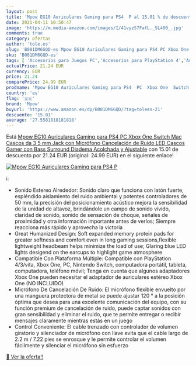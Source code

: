 ```yaml
---
layout: post
title: 'Mpow EG10 Auriculares Gaming para PS4  P al 15.01 % de descuento'
date: 2021-04-11 10:50:47
image: 'https://m.media-amazon.com/images/I/41vyzS7FafL._SL400_.jpg'
comments: true
category: ofertas
author: 'tole.es'
slug: 'B081DM6GQD-es Mpow EG10 Auriculares Gaming para PS4 PC Xbox One Switch...'
sku: 'B081DM6GQD-es'
tags: [ 'Accesorios para Juegos PC','Accesorios para PlayStation 4','Auriculares gaming con micrófono para PlayStation 4','Hardware y juegos para PlayStation 4','Juegos y Accesorios para PC','Videojuegos','mpow','ps4','xbox', ]
actualPrice: 21.24 EUR
currency: EUR
price: 21.24
comparePrice: 24.99 EUR
prodname: 'Mpow EG10 Auriculares Gaming para PS4  PC  Xbox One  Switch  Mac  Cascos da 3 5 mm Jack con Micrófono Cancelación de Ruido  LED Cascos Gamer con Bass Surround  Diadema Acolchada y Ajustable'
country: 'es'
flag: '🇪🇸'
brand: 'Mpow'
buyurl: 'https://www.amazon.es/dp/B081DM6GQD/?tag=tolees-21'
descuento: '15.01'
average: '27.5581818181818'
---
```


Está [Mpow EG10 Auriculares Gaming para PS4  PC  Xbox One  Switch  Mac  Cascos da 3 5 mm Jack con Micrófono Cancelación de Ruido  LED Cascos Gamer con Bass Surround  Diadema Acolchada y Ajustable](https://www.amazon.es/dp/B081DM6GQD/?tag=tolees-21) con 15.01 de descuento por 21.24 EUR (original: 24.99 EUR) en el siguiente enlace!

[![Mpow EG10 Auriculares Gaming para PS4  P](https://m.media-amazon.com/images/I/41vyzS7FafL._SL400_.jpg)](https://www.amazon.es/dp/B081DM6GQD/?tag=tolees-21)

ℹ️:

- Sonido Estereo Alrededor: Sonido claro que funciona con latón fuerte, espléndido aislamiento del ruido ambiental y potentes controladores de 50 mm, la precisión del posicionamiento acústico mejora la sensibilidad de la unidad de altavoz, brindándole un campo de sonido vívido, claridad de sonido, sonido de sensación de choque, señales de proximidad y otra información importante antes de verlos; Siempre reacciona más rápido y aprovecha la victoria
- Great Humanized Design: Soft expanded memory protein pads for greater softness and comfort even in long gaming sessions,flexible lightweight headbeam helps minimize the load of use; Glaring blue LED lights desigend on the earcups to highlight game atmosphere
- Compatible Con Plataforma Múltiple: Compatible con PlayStation 4/3/vita, Xbox One, PC, Nintendo Switch, computadora portátil, tableta, computadora, teléfono móvil; Tenga en cuenta que algunos adaptadores Xbox One pueden necesitar el adaptador de auriculares estéreo Xbox One (NO INCLUIDO)
- Micrófono De Cancelación De Ruido: El micrófono flexible envuelto por una manguera protectora de metal se puede ajustar 120 ° a la posición óptima que desea para una excelente comunicación del equipo, con su función premium de cancelación de ruido, puede captar sonidos con gran sensibilidad y eliminar el ruido, que te permite entregar o recibir mensajes claramente mientras estás en un juego
- Control Conveniente: El cable trenzado con controlador de volumen giratorio y silenciador de micrófono con llave evita que el cable largo de 2.2 m / 7.22 pies se enrosque y le permite controlar el volumen fácilmente y silenciar el micrófono sin esfuerzo

[🛒 Ver la oferta!!](https://www.amazon.es/dp/B081DM6GQD/?tag=tolees-21)
